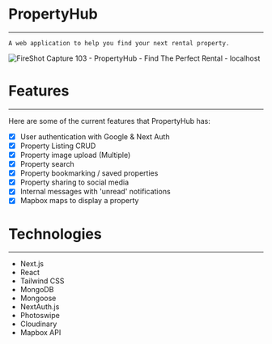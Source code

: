 # PropertyHub
---
`A web application to help you find your next rental property.`

![FireShot Capture 103 - PropertyHub - Find The Perfect Rental -  localhost](https://github.com/user-attachments/assets/4a066a8a-99b5-4937-a54e-4a72214788cc)

# Features
---
Here are some of the current features that PropertyHub has:
- [x] User authentication with Google & Next Auth
- [x] Property Listing CRUD
- [x] Property image upload (Multiple)
- [x] Property search
- [x] Property bookmarking / saved properties
- [x] Property sharing to social media
- [x] Internal messages with 'unread' notifications
- [x] Mapbox maps to display a property

# Technologies
---
- Next.js
- React
- Tailwind CSS
- MongoDB
- Mongoose
- NextAuth.js
- Photoswipe
- Cloudinary
- Mapbox API